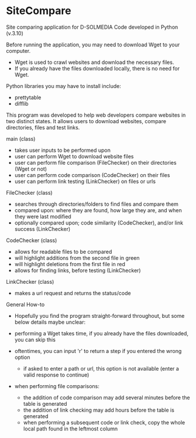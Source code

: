 # SiteCompare
Site comparing application for D-SOLMEDIA
Code developed in Python (v.3.10)

Before running the application, you may need to download Wget to your computer.
 - Wget is used to crawl websites and download the necessary files. 
 - If you already have the files downloaded locally, there is no need for Wget.

Python libraries you may have to install include:
- prettytable
- difflib

This program was developed to help web developers compare websites in two distinct states.
It allows users to download websites, compare directories, files and test links.

main (class)
- takes user inputs to be performed upon
- user can perform Wget to download website files
- user can perform file comparison (FileChecker) on their directories (Wget or not)
- user can perform code comparison (CodeChecker) on their files
- user can perform link testing (LinkChecker) on files or urls

FileChecker (class)
- searches through directories/folders to find files and compare them
- compared upon: where they are found, how large they are, and when they were last modified
- optionally compared upon; code similarity (CodeChecker), and/or link success (LinkChecker)

CodeChecker (class)
- allows for readable files to be compared
- will highlight additions from the second file in green
- will highlight deletions from the first file in red
- allows for finding links, before testing (LinkChecker)

LinkChecker (class)
- makes a url request and returns the status/code



General How-to
- Hopefully you find the program straight-forward throughout, but some below details maybe unclear:

- performing a Wget takes time, if you already have the files downloaded, you can skip this

- oftentimes, you can input 'r' to return a step if you entered the wrong option
  - if asked to enter a path or url, this option is not available (enter a valid response to continue)

- when performing file comparisons:
  - the addition of code comparison may add several minutes before the table is generated
  - the addition of link checking may add hours before the table is generated
  - when performing a subsequent code or link check, copy the whole local path found in the leftmost column